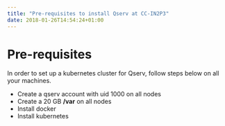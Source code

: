 ```yaml
---
title: "Pre-requisites to install Qserv at CC-IN2P3"
date: 2018-01-26T14:54:24+01:00
---
```


# Pre-requisites

In order to set up a kubernetes cluster for Qserv, follow steps below on all your machines.

* Create a qserv account with uid 1000 on all nodes
* Create a 20 GB **/var** on all nodes
* Install docker
* Install kubernetes 
